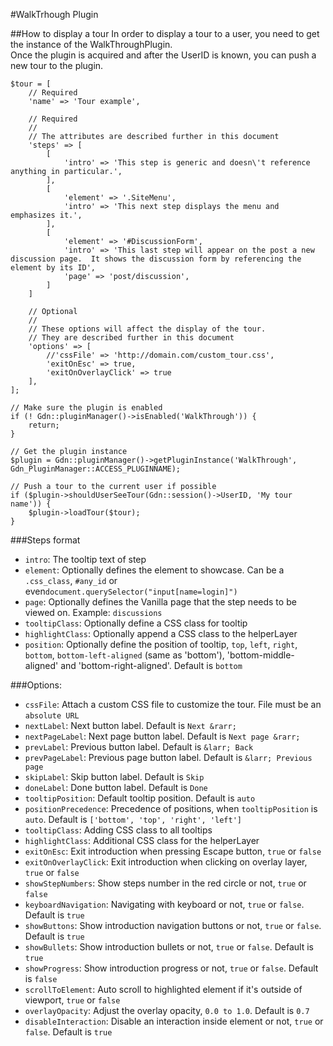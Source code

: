 #WalkTrhough Plugin

##How to display a tour
In order to display a tour to a user, you need to get the instance of the WalkThroughPlugin.<br/>
Once the plugin is acquired and after the UserID is known, you can push a new tour to the plugin.


	$tour = [
		// Required
	    'name' => 'Tour example',
	  
	    // Required
	    //
	    // The attributes are described further in this document
	    'steps' => [
	        [
	            'intro' => 'This step is generic and doesn\'t reference anything in particular.',
	        ],
	        [
	            'element' => '.SiteMenu',
	            'intro' => 'This next step displays the menu and emphasizes it.',
	        ],
	        [
	            'element' => '#DiscussionForm',
	            'intro' => 'This last step will appear on the post a new discussion page.  It shows the discussion form by referencing the element by its ID',
	            'page' => 'post/discussion',
	        ]
	    ]
	    
	    // Optional
	    //
	    // These options will affect the display of the tour.
	    // They are described further in this document
	    'options' => [
			//'cssFile' => 'http://domain.com/custom_tour.css',
			'exitOnEsc' => true,
			'exitOnOverlayClick' => true
	    ],	    
	];
        
    // Make sure the plugin is enabled
	if (! Gdn::pluginManager()->isEnabled('WalkThrough')) {
		return;
	}
	
	// Get the plugin instance
	$plugin = Gdn::pluginManager()->getPluginInstance('WalkThrough', Gdn_PluginManager::ACCESS_PLUGINNAME);
	
	// Push a tour to the current user if possible
	if ($plugin->shouldUserSeeTour(Gdn::session()->UserID, 'My tour name')) {
		$plugin->loadTour($tour);
	}


###Steps format
 - `intro`: The tooltip text of step
 - `element`: Optionally defines the element to showcase.  Can be a `.css_class`, `#any_id` or even`document.querySelector("input[name=login]")`
 - `page`: Optionally defines the Vanilla page that the step needs to be viewed on.  Example: `discussions`
 - `tooltipClass`: Optionally define a CSS class for tooltip
 - `highlightClass`: Optionally append a CSS class to the helperLayer
 - `position`: Optionally define the position of tooltip, `top`, `left`, `right`, `bottom`, `bottom-left-aligned` (same as 'bottom'), 'bottom-middle-aligned' and 'bottom-right-aligned'. Default is `bottom`

 
###Options:

 - `cssFile`: Attach a custom CSS file to customize the tour.  File must be an `absolute URL`
 - `nextLabel`: Next button label.  Default is `Next &rarr;`
 - `nextPageLabel`: Next page button label.  Default is `Next page &rarr;`
 - `prevLabel`: Previous button label.  Default is `&larr; Back`
 - `prevPageLabel`: Previous page button label.  Default is `&larr; Previous page`
 - `skipLabel`: Skip button label.  Default is `Skip`
 - `doneLabel`: Done button label.  Default is `Done`
 - `tooltipPosition`: Default tooltip position.  Default is `auto`
 - `positionPrecedence`: Precedence of positions, when `tooltipPosition` is `auto`.  Default is `['bottom', 'top', 'right', 'left']`
 - `tooltipClass`: Adding CSS class to all tooltips
 - `highlightClass`: Additional CSS class for the helperLayer
 - `exitOnEsc`: Exit introduction when pressing Escape button, `true` or `false`
 - `exitOnOverlayClick`: Exit introduction when clicking on overlay layer, `true` or `false`
 - `showStepNumbers`: Show steps number in the red circle or not, `true` or `false`
 - `keyboardNavigation`: Navigating with keyboard or not, `true` or `false`.  Default is `true`
 - `showButtons`: Show introduction navigation buttons or not, `true` or `false`.  Default is `true`
 - `showBullets`: Show introduction bullets or not, `true` or `false`.  Default is `true`
 - `showProgress`: Show introduction progress or not, `true` or `false`.  Default is `false`
 - `scrollToElement`: Auto scroll to highlighted element if it's outside of viewport, `true` or `false`
 - `overlayOpacity`: Adjust the overlay opacity, `0.0 to 1.0`.  Default is `0.7`
 - `disableInteraction`: Disable an interaction inside element or not, `true` or `false`.  Default is `true`